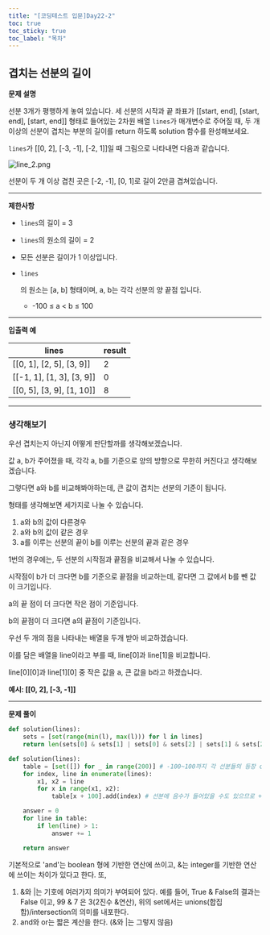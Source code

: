 ```yaml
---
title: "[코딩테스트 입문]Day22-2"
toc: true
toc_sticky: true
toc_label: "목차"
---
```




## 겹치는 선분의 길이

**문제 설명**

선분 3개가 평행하게 놓여 있습니다. 세 선분의 시작과 끝 좌표가 [[start, end], [start, end], [start, end]] 형태로 들어있는 2차원 배열 `lines`가 매개변수로 주어질 때, 두 개 이상의 선분이 겹치는 부분의 길이를 return 하도록 solution 함수를 완성해보세요.

`lines`가 [[0, 2], [-3, -1], [-2, 1]]일 때 그림으로 나타내면 다음과 같습니다.

![line_2.png](https://grepp-programmers.s3.ap-northeast-2.amazonaws.com/files/production/e4122d8b-9ce2-49ce-a360-3d1284babd8a/line_2.png)

선분이 두 개 이상 겹친 곳은 [-2, -1], [0, 1]로 길이 2만큼 겹쳐있습니다.

------

**제한사항**

- `lines`의 길이 = 3

- `lines`의 원소의 길이 = 2

- 모든 선분은 길이가 1 이상입니다.

- ```
  lines
  ```

  의 원소는 [a, b] 형태이며, a, b는 각각 선분의 양 끝점 입니다.

  - -100 ≤ a < b ≤ 100

------

**입출력 예**

| lines                     | result |
| ------------------------- | ------ |
| [[0, 1], [2, 5], [3, 9]]  | 2      |
| [[-1, 1], [1, 3], [3, 9]] | 0      |
| [[0, 5], [3, 9], [1, 10]] | 8      |

---

### 생각해보기

우선 겹치는지 아닌지 어떻게 판단할까를 생각해보겠습니다.

값 a, b가 주어졌을 때, 각각 a, b를 기준으로 양의 방향으로 무한히 커진다고 생각해보겠습니다.

그렇다면 a와 b를 비교해봐야하는데, 큰 값이 겹치는 선분의 기준이 됩니다.

형태를 생각해보면 세가지로 나눌 수 있습니다.

1. a와 b의 값이 다른경우
2. a와 b의 값이 같은 경우
3. a를 이루는 선분의 끝이 b를 이루는 선분의 끝과 같은 경우

1번의 경우에는, 두 선분의 시작점과 끝점을 비교해서 나눌 수 있습니다.

시작점이 b가 더 크다면 b를 기준으로 끝점을 비교하는데, 같다면 그 값에서 b를 뺀 값이 크기입니다.

a의 끝 점이 더 크다면 작은 점이 기준입니다.

b의 끝점이 더 크다면 a의  끝점이 기준입니다.



우선 두 개의 점을 나타내는 배열을 두개 받아 비교하겠습니다.

이를 담은 배열을 line이라고 부를 때, line[0]과 line[1]을 비교합니다.

line\[0][0]과 line\[1][0] 중 작은 값을 a, 큰 값을 b라고 하겠습니다.

**예시: \[[0, 2], [-3, -1]]**



 

























----

**문제 풀이**

```python
def solution(lines):
    sets = [set(range(min(l), max(l))) for l in lines]
    return len(sets[0] & sets[1] | sets[0] & sets[2] | sets[1] & sets[2])
```

```python
def solution(lines):
    table = [set([]) for _ in range(200)] # -100~100까지 각 선분들의 등장 count 초기화
    for index, line in enumerate(lines):
        x1, x2 = line
        for x in range(x1, x2):
            table[x + 100].add(index) # 선분에 음수가 들어있을 수도 있으므로 +100

    answer = 0
    for line in table:
        if len(line) > 1:
            answer += 1

    return answer
```

기본적으로 'and'는 boolean 형에 기반한 연산에 쓰이고, &는 integer를 기반한 연산에 쓰이는 차이가 있다고 한다. 또,

1. &와 |는 기호에 여러가지 의미가 부여되어 있다. 예를 들어, True & False의 결과는 False 이고, 99 & 7 은 3(2진수 &연산), 위의 set에서는 unions(합집합)/intersection의 의미를 내포한다.
2. and와 or는 짧은 계산을 한다. (&와 |는 그렇지 않음)